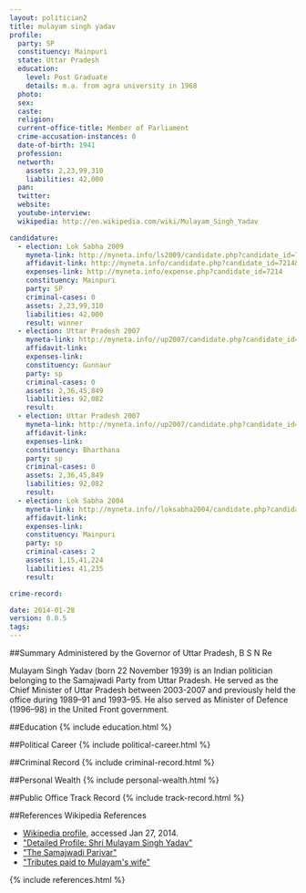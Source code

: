 ```yaml
---
layout: politician2
title: mulayam singh yadav
profile: 
  party: SP
  constituency: Mainpuri
  state: Uttar Pradesh
  education: 
    level: Post Graduate
    details: m.a. from agra university in 1968
  photo: 
  sex: 
  caste: 
  religion: 
  current-office-title: Member of Parliament
  crime-accusation-instances: 0
  date-of-birth: 1941
  profession: 
  networth: 
    assets: 2,23,99,310
    liabilities: 42,000
  pan: 
  twitter: 
  website: 
  youtube-interview: 
  wikipedia: http://en.wikipedia.com/wiki/Mulayam_Singh_Yadav

candidature: 
  - election: Lok Sabha 2009
    myneta-link: http://myneta.info/ls2009/candidate.php?candidate_id=7214
    affidavit-link: http://myneta.info/candidate.php?candidate_id=7214&scan=original
    expenses-link: http://myneta.info/expense.php?candidate_id=7214
    constituency: Mainpuri 
    party: SP
    criminal-cases: 0
    assets: 2,23,99,310
    liabilities: 42,000
    result: winner 
  - election: Uttar Pradesh 2007
    myneta-link: http://myneta.info//up2007/candidate.php?candidate_id=47
    affidavit-link: 
    expenses-link: 
    constituency: Gunnaur 
    party: sp
    criminal-cases: 0
    assets: 2,36,45,849
    liabilities: 92,082
    result:  
  - election: Uttar Pradesh 2007
    myneta-link: http://myneta.info//up2007/candidate.php?candidate_id=571
    affidavit-link: 
    expenses-link: 
    constituency: Bharthana 
    party: sp
    criminal-cases: 0
    assets: 2,36,45,849
    liabilities: 92,082
    result:  
  - election: Lok Sabha 2004
    myneta-link: http://myneta.info//loksabha2004/candidate.php?candidate_id=4649
    affidavit-link: 
    expenses-link: 
    constituency: Mainpuri 
    party: sp
    criminal-cases: 2
    assets: 1,15,41,224
    liabilities: 41,235
    result:  

crime-record: 

date: 2014-01-28
version: 0.0.5
tags: 
---
```

##Summary
Administered by the Governor of Uttar Pradesh, B S N Re

Mulayam Singh Yadav (born 22 November 1939) is an Indian politician belonging to the Samajwadi Party from Uttar Pradesh. He served as the Chief Minister of Uttar Pradesh between 2003-2007 and previously held the office during 1989–91 and 1993–95. He also served as Minister of Defence (1996–98) in the United Front government.


##Education
{% include education.html %}


##Political Career
{% include political-career.html %}


##Criminal Record
{% include criminal-record.html %}


##Personal Wealth
{% include personal-wealth.html %}


##Public Office Track Record
{% include track-record.html %}


##References
Wikipedia References
- [Wikipedia profile]({{page.profile.wikipedia}}), accessed Jan 27, 2014.
- ["Detailed Profile: Shri Mulayam Singh Yadav"][wiki1]
- ["The Samajwadi Parivar"][wiki2]
- ["Tributes paid to Mulayam's wife"][wiki3]

[wiki1]: http://india.gov.in/my-government/indian-parliament/mulayam-singh-yadav
[wiki2]: http://www.indianexpress.com/news/the-samajwadi-parivar/921192/0
[wiki3]: http://articles.timesofindia.indiatimes.com/2003-05-27/lucknow/27270264_1_tributes-saifai-village-mulayam-singh-yadav


{% include references.html %}